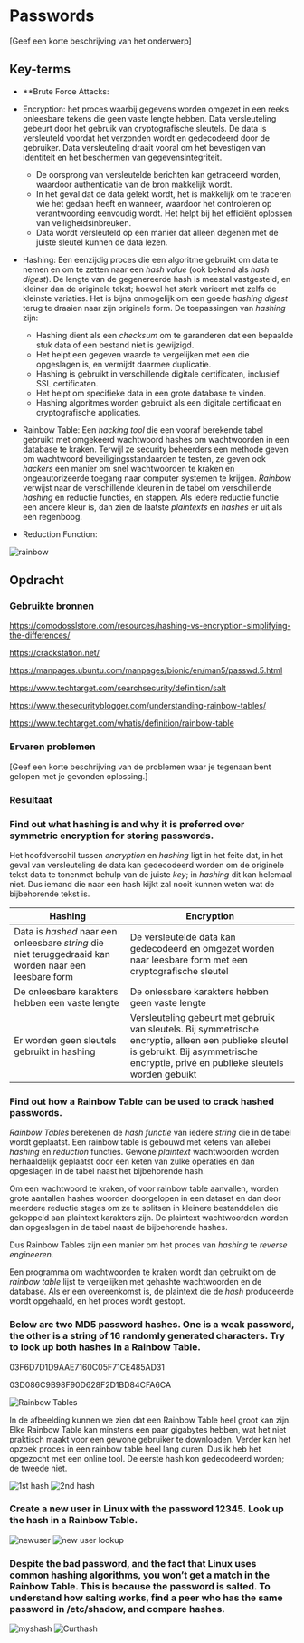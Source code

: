 # Passwords
[Geef een korte beschrijving van het onderwerp]

## Key-terms


- **Brute Force Attacks: 

- Encryption: het proces waarbij gegevens worden omgezet in een reeks onleesbare tekens die geen vaste lengte hebben. Data versleuteling gebeurt door het gebruik van cryptografische sleutels. De data is versleuteld voordat het verzonden wordt en gedecodeerd door de gebruiker. Data versleuteling draait vooral om het bevestigen van identiteit en het beschermen van gegevensintegriteit.

  - De oorsprong van versleutelde berichten kan getraceerd worden, waardoor authenticatie van de bron makkelijk wordt.
  - In het geval dat de data gelekt wordt, het is makkelijk om te traceren wie het gedaan heeft en wanneer, waardoor het controleren op verantwoording eenvoudig wordt. Het helpt bij het efficiënt oplossen van veiligheidsinbreuken.
  - Data wordt versleuteld op een manier dat alleen degenen met de juiste sleutel kunnen de data lezen.

- Hashing: Een eenzijdig proces die een algoritme gebruikt om data te nemen en om te zetten naar een _hash value_ (ook bekend als _hash digest_). De lengte van de gegenereerde hash is meestal vastgesteld, en kleiner dan de originele tekst; hoewel het sterk varieert met zelfs de kleinste variaties. Het is bijna onmogelijk om een goede _hashing digest_ terug te draaien naar zijn originele form. De toepassingen van _hashing_ zijn:

  - Hashing dient als een _checksum_ om te garanderen dat een bepaalde stuk data of een bestand niet is gewijzigd.
  - Het helpt een gegeven waarde te vergelijken met een die opgeslagen is, en vermijdt daarmee duplicatie.
  - Hashing is gebruikt in verschillende digitale certificaten, inclusief SSL certificaten.
  - Het helpt om specifieke data in een grote database te vinden.
  - Hashing algoritmes worden gebruikt als een digitale certificaat en cryptografische applicaties.

- Rainbow Table: Een _hacking tool_ die een vooraf berekende tabel gebruikt met omgekeerd wachtwoord hashes om wachtwoorden in een database te kraken. Terwijl ze security beheerders een methode geven om wachtwoord beveiligingsstandaarden te testen, ze geven ook _hackers_ een manier om snel wachtwoorden te kraken en ongeautorizeerde toegang naar computer systemen te krijgen. _Rainbow_ verwijst naar de verschillende kleuren in de tabel om verschillende _hashing_ en reductie functies, en stappen. Als iedere reductie functie een andere kleur is, dan zien de laatste _plaintexts_ en _hashes_ er uit als een regenboog.

- Reduction Function: 

![rainbow](https://github.com/techgrounds/techgrounds-EligioPessoa/blob/main/00_includes/SEC-07_rainbow_table-536x288.png)


## Opdracht
### Gebruikte bronnen

https://comodosslstore.com/resources/hashing-vs-encryption-simplifying-the-differences/

https://crackstation.net/

https://manpages.ubuntu.com/manpages/bionic/en/man5/passwd.5.html

https://www.techtarget.com/searchsecurity/definition/salt

https://www.thesecurityblogger.com/understanding-rainbow-tables/

https://www.techtarget.com/whatis/definition/rainbow-table



### Ervaren problemen
[Geef een korte beschrijving van de problemen waar je tegenaan bent gelopen met je gevonden oplossing.]

### Resultaat

### Find out what hashing is and why it is preferred over symmetric encryption for storing passwords.

Het hoofdverschil tussen _encryption_ en _hashing_ ligt in het feite dat, in het geval van versleuteling de data kan gedecodeerd worden om de originele tekst data te tonenmet behulp van de juiste _key_; in _hashing_ dit kan helemaal niet. Dus iemand die naar een hash kijkt zal nooit kunnen weten wat de bijbehorende tekst is.


| Hashing | Encryption |
| ------- | ---------- |
| Data is _hashed_ naar een onleesbare _string_ die niet teruggedraaid kan worden naar een leesbare form | De versleutelde data kan gedecodeerd en omgezet worden naar leesbare form met een cryptografische sleutel |
| De onleesbare karakters hebben een vaste lengte | De onlessbare karakters hebben geen vaste lengte |
| Er worden geen sleutels gebruikt in hashing | Versleuteling gebeurt met gebruik van sleutels. Bij symmetrische encryptie, alleen een publieke sleutel is gebruikt. Bij asymmetrische encryptie, privé en publieke sleutels worden gebuikt |

### Find out how a Rainbow Table can be used to crack hashed passwords.

_Rainbow Tables_ berekenen de _hash functie_ van iedere _string_ die in de tabel wordt geplaatst. Een rainbow table is gebouwd met ketens van allebei _hashing_ en _reduction_ functies. Gewone _plaintext_ wachtwoorden worden herhaaldelijk geplaatst door een keten van zulke operaties en dan opgeslagen in de tabel naast het bijbehorende hash.

Om een wachtwoord te kraken, of voor rainbow table aanvallen, worden grote aantallen hashes woorden doorgelopen in een dataset en dan door meerdere reductie stages om ze te splitsen in kleinere bestanddelen die gekoppeld aan plaintext karakters zijn. De plaintext wachtwoorden worden dan opgeslagen in de tabel naast de bijbehorende hashes.

Dus Rainbow Tables zijn een manier om het proces van _hashing_ te _reverse engineeren_.

Een programma om wachtwoorden te kraken wordt dan gebruikt om de _rainbow table_ lijst te vergelijken met gehashte wachtwoorden en de database. Als er een overeenkomst is, de plaintext die de _hash_ produceerde wordt opgehaald, en het proces wordt gestopt. 


### Below are two MD5 password hashes. One is a weak password, the other is a string of 16 randomly generated characters. Try to look up both hashes in a Rainbow Table.

03F6D7D1D9AAE7160C05F71CE485AD31

03D086C9B98F90D628F2D1BD84CFA6CA

![Rainbow Tables](https://github.com/techgrounds/techgrounds-EligioPessoa/blob/main/00_includes/SEC-07_rainbowtables.png)

In de afbeelding kunnen we zien dat een Rainbow Table heel groot kan zijn. Elke Rainbow Table kan minstens een paar gigabytes hebben, wat het niet praktisch maakt voor een gewone gebruiker te downloaden. Verder kan het opzoek proces in een rainbow table heel lang duren. Dus ik heb het opgezocht met een online tool. De eerste hash kon gedecodeerd worden; de tweede niet.


![1st hash](https://github.com/techgrounds/techgrounds-EligioPessoa/blob/main/00_includes/SEC-07_hash1.png)
![2nd hash](https://github.com/techgrounds/techgrounds-EligioPessoa/blob/main/00_includes/SEC-07_hash2.png)


### Create a new user in Linux with the password 12345. Look up the hash in a Rainbow Table.

![newuser](https://github.com/techgrounds/techgrounds-EligioPessoa/blob/main/00_includes/SEC-07_newusr.png)
![new user lookup](https://github.com/techgrounds/techgrounds-EligioPessoa/blob/main/00_includes/SEC-07_12345.png)

### Despite the bad password, and the fact that Linux uses common hashing algorithms, you won’t get a match in the Rainbow Table. This is because the password is salted. To understand how salting works, find a peer who has the same password in /etc/shadow, and compare hashes.


![myshash](https://github.com/techgrounds/techgrounds-EligioPessoa/blob/main/00_includes/SEC-07_myshadow.png)
![Curthash](https://github.com/techgrounds/techgrounds-EligioPessoa/blob/main/00_includes/SEC-07_shadowcurt.png)

